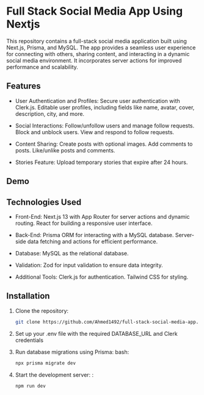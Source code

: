 # Full Stack Social Media App Using Nextjs
This repository contains a full-stack social media application built using Next.js, Prisma, and MySQL. The app provides a seamless user experience for connecting with others, sharing content, and interacting in a dynamic social media environment. It incorporates server actions for improved performance and scalability.


## Features
 
- User Authentication and Profiles:
      Secure user authentication with Clerk.js.
      Editable user profiles, including fields like name, avatar, cover, description, city, and more.


- Social Interactions:
      Follow/unfollow users and manage follow requests.
      Block and unblock users.
      View and respond to follow requests.


- Content Sharing:
      Create posts with optional images.
      Add comments to posts.
      Like/unlike posts and comments.

- Stories Feature:
      Upload temporary stories that expire after 24 hours.


##  Demo


## Technologies Used

- Front-End:
      Next.js 13 with App Router for server actions and dynamic routing.
      React for building a responsive user interface.


- Back-End:
      Prisma ORM for interacting with a MySQL database.
      Server-side data fetching and actions for efficient performance.


- Database:
      MySQL as the relational database.


- Validation:
      Zod for input validation to ensure data integrity.


- Additional Tools:
      Clerk.js for authentication.
      Tailwind CSS for styling.



## Installation

1. Clone the repository:
    ```bash
    git clone https://github.com/Ahmed1492/full-stack-social-media-app.git
    ```
2. Set up your .env file with the required DATABASE_URL and Clerk credentials
 
3. Run database migrations using Prisma:
bash:
    ```bash
   npx prisma migrate dev
    ```
4. Start the development server:
:
    ```bash
    npm run dev
    ```
